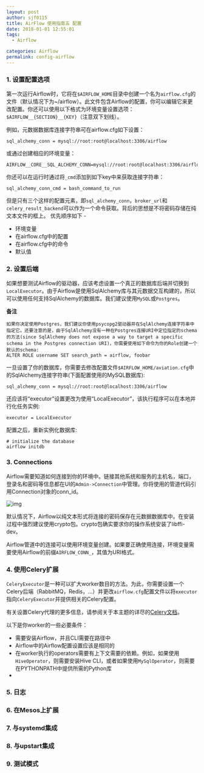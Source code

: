```yaml
---
layout: post
author: sjf0115
title: AirFlow 使用指南五 配置
date: 2018-01-01 12:55:01
tags:
  - Airflow

categories: Airflow
permalink: config-airflow
---
```


### 1. 设置配置选项

第一次运行Airflow时，它将在`$AIRFLOW_HOME`目录中创建一个名为`airflow.cfg`的文件（默认情况下为~/airflow）。此文件包含Airflow的配置，你可以编辑它来更改配置。你还可以使用以下格式为环境变量设置选项：`$AIRFLOW__{SECTION}__{KEY}`（注意双下划线）。

例如，元数据数据库连接字符串可在airflow.cfg如下设置：
```
sql_alchemy_conn = mysql://root:root@localhost:3306/airflow
```
或通过创建相应的环境变量：
```
AIRFLOW__CORE__SQL_ALCHEMY_CONN=mysql://root:root@localhost:3306/airflow
```
你还可以在运行时通过将`_cmd`添加到如下key中来获取连接字符串：
```
sql_alchemy_conn_cmd = bash_command_to_run
```

但是只有三个这样的配置元素，即`sql_alchemy_conn`，`broker_url`和`celery_result_backend`可以作为一个命令获取。背后的思想是不将密码存储在纯文本文件的框上。 优先顺序如下 -
- 环境变量
- 在airflow.cfg中的配置
- 在airflow.cfg中的命令
- 默认值


### 2. 设置后端

如果想要测试Airflow的驱动器，应该考虑设置一个真正的数据库后端并切换到`LocalExecutor`。由于Airflow是使用SqlAlchemy库与其元数据交互构建的，所以可以使用任何支持SqlAlchemy的数据库。我们建议使用`MySQL`或`Postgres`。

**备注**
```
如果你决定使用Postgres，我们建议你使用psycopg2驱动器并在SqlAlchemy连接字符串中指定它。还要注意的是，由于SqlAlchemy没有一种在Postgres连接URI中定位指定的schema的方法(since SqlAlchemy does not expose a way to target a specific schema in the Postgres connection URI)，你需要使用如下命令为你的Role创建一个默认的schema:
ALTER ROLE username SET search_path = airflow, foobar
```
一旦设置了你的数据库，你需要去修改配置文件`$AIRFLOW_HOME/aviation.cfg`中的SqlAlchemy连接字符串(下面配置使用的MySQL数据库):
```
sql_alchemy_conn = mysql://root:root@localhost:3306/airflow
```
还应该将“executor”设置更改为使用“LocalExecutor”，该执行程序可以在本地并行化任务实例:
```
executor = LocalExecutor
```
配置之后，重新实例化数据库:
```
# initialize the database
airflow initdb
```

### 3. Connections

Airflow需要知道如何连接到你的环境中。链接其他系统和服务的主机名，端口，登录名和密码等信息都在UI的`Admin->Connection`中管理。你将使用的管道代码引用Connection对象的conn_id。

![img](http://airflow.incubator.apache.org/_images/connections.png)

默认情况下，Airflow以纯文本形式将连接的密码保存在元数据数据库中。在安装过程中强烈建议使用crypto包。crypto包确实要求你的操作系统安装了libffi-dev。

Airflow管道中的连接可以使用环境变量创建。如果要正确使用连接，环境变量需要使用Airflow的前缀`AIRFLOW_CONN_`，其值为URI格式。

### 4. 使用Celery扩展

`CeleryExecutor`是一种可以扩大worker数目的方法。为此，你需要设置一个Celery后端（RabbitMQ，Redis，...）并更改`airflow.cfg`配置文件以将`executor`指向`CeleryExecutor`并提供相关的Celery配置。

有关设置Celery代理的更多信息，请参阅关于本主题的详尽的[Celery文档](http://docs.celeryproject.org/en/latest/getting-started/brokers/index.html)。

以下是你worker的一些必要条件：
- 需要安装Airflow，并且CLI需要在路径中
- Airflow中的Airflow配置设置应该是相同的
- 在worker执行的operators需要有上下文需要的依赖。例如，如果使用`HiveOperator`，则需要安装Hive CLI，或者如果使用`MySqlOperator`，则需要在PYTHONPATH中提供所需的Python库
-

### 5. 日志

### 6. 在Mesos上扩展

### 7. 与systemd集成

### 8. 与upstart集成

### 9. 测试模式
